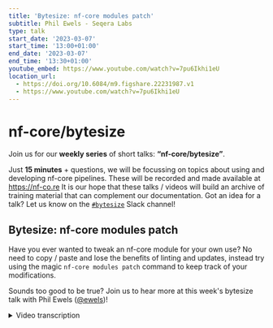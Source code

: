 ```yaml
---
title: 'Bytesize: nf-core modules patch'
subtitle: Phil Ewels - Seqera Labs
type: talk
start_date: '2023-03-07'
start_time: '13:00+01:00'
end_date: '2023-03-07'
end_time: '13:30+01:00'
youtube_embed: https://www.youtube.com/watch?v=7pu6Ikhi1eU
location_url:
  - https://doi.org/10.6084/m9.figshare.22231987.v1
  - https://www.youtube.com/watch?v=7pu6Ikhi1eU
---
```


# nf-core/bytesize

Join us for our **weekly series** of short talks: **“nf-core/bytesize”**.

Just **15 minutes** + questions, we will be focussing on topics about using and developing nf-core pipelines.
These will be recorded and made available at <https://nf-co.re>
It is our hope that these talks / videos will build an archive of training material that can complement our documentation. Got an idea for a talk? Let us know on the [`#bytesize`](https://nfcore.slack.com/channels/bytesize) Slack channel!

## Bytesize: nf-core modules patch

Have you ever wanted to tweak an nf-core module for your own use? No need to copy / paste and lose the benefits of linting and updates, instead try using the magic `nf-core modules patch` command to keep track of your modifications.

Sounds too good to be true? Join us to hear more at this week's bytesize talk with Phil Ewels ([@ewels](https://github.com/ewels))!

<details markdown="1"><summary>Video transcription</summary>
:::note
The content has been edited to make it reader-friendly
:::

[0:01](https://www.youtube.com/watch?v=7pu6Ikhi1eU&t=1)
Hi everyone, welcome to today's nf-core bytesize talk. My name is Phil Ewels and today I will be talking to you about the `nf-core modules patch` functionality. This is a very simple functionality, so I'm thinking today's bytesize talk will be fairly short. Many people don't know that it exists and I think it could be quite useful, especially for people using nf-core tooling and the nf-core templates for pipelines, either private or custom, which are not going to be part of the main nf-core organization. This is where this tooling really, really shines. If you want to use the nf-core templates for stuff you're doing in-house, this talk is for you. I don't have any slides or anything, it's just going to be a live demo, I'm going to walk through how I use it and try and describe what it's doing in the back end and hopefully that will make sense to you.

[1:01](https://www.youtube.com/watch?v=7pu6Ikhi1eU&t=61)
Those of you who've seen me talk before will know that I love a good live demo, things usually go wrong, but that's part of the fun of it, so let's join me on this rollercoaster. Just before I kick off, a little bit of background information, what we're talking about here. For those of you familiar with this, apologies, but just to get everyone up to the same level: with nf-core we have a pipeline template for the whole pipeline and then in the last year or two with DSL2 we've been working with modules. These are wrappers around specific tools, so this is on pipeline level and is one workflow all the way through from start to end analysis. A module is just a single tool and we have shared modules which people can collaborate on, which you can install into a pipeline. When you make changes to a module, which is a centralised module, those changes can be easily integrated into every pipeline that is using that module.

[2:03](https://www.youtube.com/watch?v=7pu6Ikhi1eU&t=123)
The classic example and the one I'm going to be working with today would be FastQC, a QC tool for DNA sequencing data used by, I don't know how many pipelines within nf-core, but very many. We've been chatting on Slack yesterday and today about some updates. There's a new version of MultiQC that's come out and it's got some new options like `--memory`, `--svg` and stuff, and we've been talking about those updates and we can just do that in one pull request, one discussion on one module and then all the pipelines can just pull in those changes across the board and get that new functionality which is fantastic. So pipelines, modules.

[2:39](https://www.youtube.com/watch?v=7pu6Ikhi1eU&t=159)
In order to make all of this system work, it's really important that the code within the pipelines, the modules within the pipeline is the same as the code in the central modules repository. That makes sense. If you want to synchronise the two, you need to keep them tightly together. What that means though is you can't change the code in your pipeline. If you do that, the nf-core code linter will start complaining and tell you that you're not allowed to do that. What people have done before is, they take the centralised nf-core module and just copy it as a local module and then they can do whatever they want with it. They can change it and the linter won't complain. The downside of doing that is you're no longer in sync, so if there are updates that come into a centralised module, you won't see them, you won't be able to pull them in and you're effectively losing that collaborative aspect which is so powerful. This is where nf-core modules patch comes in as a stopgap if you like, a way for you to make changes to central modules in your pipeline - and your pipeline alone - whilst keeping the linter happy and keeping all the functionality about updating modules and so on. Hopefully that makes sense, if you want to ask me any questions at this point, shout, otherwise we can take questions at the end.

[4:02](https://www.youtube.com/watch?v=7pu6Ikhi1eU&t=242)
Now I will dive into a screenshare and show you how this thing works. Hopefully you can now all see my setup, I'll make the zoom toolbar as small as possible. My pet pipeline is the nf-core/methylseq pipeline, it's one of the first ones I ever wrote and it's one I'm still fairly involved with the maintenance for. Hopefully everyone is familiar with the idea of the nf-core lint command which runs all the code tests on every single module in all parts of the pipeline. Today for live demo purposes I'm going to do `modules lint` which just only lints the modules and not the entire pipeline and I'm actually going to make it just the fastQC module so things work nice and quickly.

[4:54](https://www.youtube.com/watch?v=7pu6Ikhi1eU&t=294)
If I run linting, make it a bit bigger, you can see that everything's fine, my pipeline's up to date with the central dev version of methylseq and I've got a couple of warnings about this module: there's a new version of software available and there's a new version of the central module available. But they're both warnings, they're not failures, so that's my starting point. We were talking about new fastQC functionality. This is VS-Code, I'm looking at the methylseq pipeline source code now. This is not the central modules repo, this is my pipeline. If I go into modules I've got the local ones and I've got nf-core, scroll down you can see I've got the fastQC one and this is the shared fastQC module. Now I could make changes and drop into local but I'm not going to do that today. Let's say that things are moving too slowly, I want to do something here myself. What I can do is drop something custom in here, let's say I'm going to have a new input channel to handle SVGs and I want to do it just on my pipeline. I'm going to hit save. You know, assume that I'm doing some valid change here and I've tested locally, the Nextflow side of things is working fine and it's doing what I want. Now if I rerun this linting test it's going to be unhappy with me because this lint test checks the version on the web on the nf-core modules repository, looks at the code there and checks the code that I have locally and in this case it says this code does not match the version of the module that you say you have and so that's a hard failure. All continuous integration tests on GitHub will start giving a red cross and failing and this is not a good situation. This is normally where you freak out and copy it to local or something.

[6:43](https://www.youtube.com/watch?v=7pu6Ikhi1eU&t=403)
But now I'm going to do some magic. Now I do `nf-core modules patch`. I run this command, it asks me which module I want to do it for, the FastQC, that's where I've made my changes and it just very quickly spits out some content. First things first, this is a diff, so this is where it's looked at the remote file and the local file for any changes. You can see it's picked up here that there's some code in my local chain copy which has changed. This looks right, this is what I just added, so it says there's an extra line here. Now these diff files are really cool because with diff you can generate these diff files or patch files and you can apply them on top of other files, so we can reapply this change at any time. That's what we do, we save this diff and if I go to git status you can see I've got changes to my modules.json file which is used by nf-core to track the synchronisation between my local pipeline and the shared modules repository. I've got the changes in the FastQC file which is the thing I just edited and saved and I've got a new file here called Fastqc.diff. If I go back into the VS-Code we can see that this diff file is just what was printed to the console here and it's just saying alongside the FastQC module, hey I've got some local changes here. Then if I go into modules.schema you can see if I find FastQC that we've got a new line that's been added in the JSON file here and it's just telling nf-core that there is a patch file that exists in this location.

[8:19](https://www.youtube.com/watch?v=7pu6Ikhi1eU&t=499)
Okay so great, what does that do? I can add all of this, let's make a new branch. Now if I go back to the lint commands, `nf-core modules lint`, which was failing, we're back to our starting position. Everything's fine, everything's happy. Now just to explain what's going on here, in the background I've still got those local changes but in the background when I do `nf-core lint`, the nf-core code is fetching the remote version from the nf-core modules repository but then it knows I have a patch file, that diff file. It stores that local copy it's got from the web, it applies the patch file on top and then it compares. That's why there are no changes. If I make some more changes in here again, so `val foo`, then that's not going to be in the patch file and it's going to fail. In fact it did a hard failure where it couldn't even figure out what was going on if I do it in a different place here. Then it will just fail again and say that something has changed. Then I could run `nf-core modules patch` again, it will update that diff file but now there's new changes are covered by the diff and everything will work again. Hopefully that makes sense.

[9:50](https://www.youtube.com/watch?v=7pu6Ikhi1eU&t=590)
What's cool is it's not just linting, this applies to. The same process works when I update modules. We've got this lint warning that there's a new version of this module available. I can also do `nf-core modules update`, let's just do FastQC and hopefully, yes, there we go. It has updated the module for me, so it's gone to the nf-core remote with a shared one and it's updated my local copy and then it's managed to still reapply the patch file on top of a new updated version and save that there. `nf-core update` still works, which is like magic, I think. We can see these are all the new changes that have come in. There's a new git_sha for this module for the latest version when you can see the changes which happened when I updated the module.

[10:49](https://www.youtube.com/watch?v=7pu6Ikhi1eU&t=649)
Right, hopefully that's all you need to know, everything works beautifully, but I thought for completeness, I would also show you one small complication of when things could go wrong. We got a hint of it a second ago, actually. Something that could happen is if I do reset, so just go back to when we first made the patch before we updated. Now I can add a different change here. Now I'm going to add `--svg` onto the FastQC command itself. I execute `git diff`and you can see it's the same, `nf-core modules lint fastqc`, you can see it's the same, this is all the same, `nf-core modules patch fastqc`, yes, regenerate the patch, okay, so now our patch file has got two changes here, that's good, and `nf-core modules lint fastqc`. It's the second change, but everything is exactly the same so far. Now the tricky bit comes now, if I go to `nf-core modules update fastqc`, just like I did before, it will fail.

[12:14](https://www.youtube.com/watch?v=7pu6Ikhi1eU&t=734)
Now what's happened here, I've got a couple of warning messages saying it's failed to apply the patch. You will have to apply the patch manually. This is a little bit like when you are working on code and you put in a pull request and you get a merge conflict, there have been changes that have happened on the central nf-core modules repository, and there have been my local changes which I've done with those patch files, and the tool can't automatically figure out how to reconcile those two changes. What it's done is it's just clobbered my local changes. If I go in here, you can see it's made the updates, but I've lost all my custom changes and it's just overwritten it with what was on the remote copy. All I have to do is I have to go back in and I have to just recreate this patch. I can go back in and go `--svg` and `val svg`, and then rerun nf-core modules patch. That's fine, so just bear that in mind. Sometimes when you do updates and you have local patches, you might need to do a little bit of fiddling. Just be careful with always running git commit before you do stuff, because then you don't lose anything and you can easily see which changes are happening.

[13:28](https://www.youtube.com/watch?v=7pu6Ikhi1eU&t=808)
Right, that's my live demo. Hopefully everybody followed along with that and it made sense. Yes, sorry. Fran says in the comments that when I said earlier about shouting, you can shout literally if you want to, but also then just you can ask. Happy to take any questions and hopefully this will be useful for some of you.

(host) You can unmute yourself now if you want to ask questions. Lots of happy people, very few questions.

(speaker) That's good. It's quite a nice, neat little small topic to discuss, so I had plenty of time for it.

[14:20](https://www.youtube.com/watch?v=7pu6Ikhi1eU&t=860)
(question) Sure, but what happens if you realize that you actually have more changes than you actually want to include, like if there's something that make the whole pipeline fail or whatever. Can you undo the patch.

(speaker) When you do the update, you mean?

(question cont.) No, when you have written something, you get errors and it's like, ah, but this is because I did something manual that I want to be different. You do a patch and then you realize, oops, actually that was something completely different and messed everything up.

(answer) Then it's no difference if you made changes in any other way. You just go back and you look at your git changes and you revert in git or whatever. This part of the workflow is specific to just the nf-core tooling, just the linting, the updating. It's coming in at the end once you've already fiddled around and made Nextflow in your pipeline work properly in the way you want it to.

(host) Cool. Then thank you very much. Also thank you everyone for listening and as usual, I would like to thank the Chan Zuckerberg Initiative for funding our bytesize talks and "Hello" also to Maxime.

</details>
